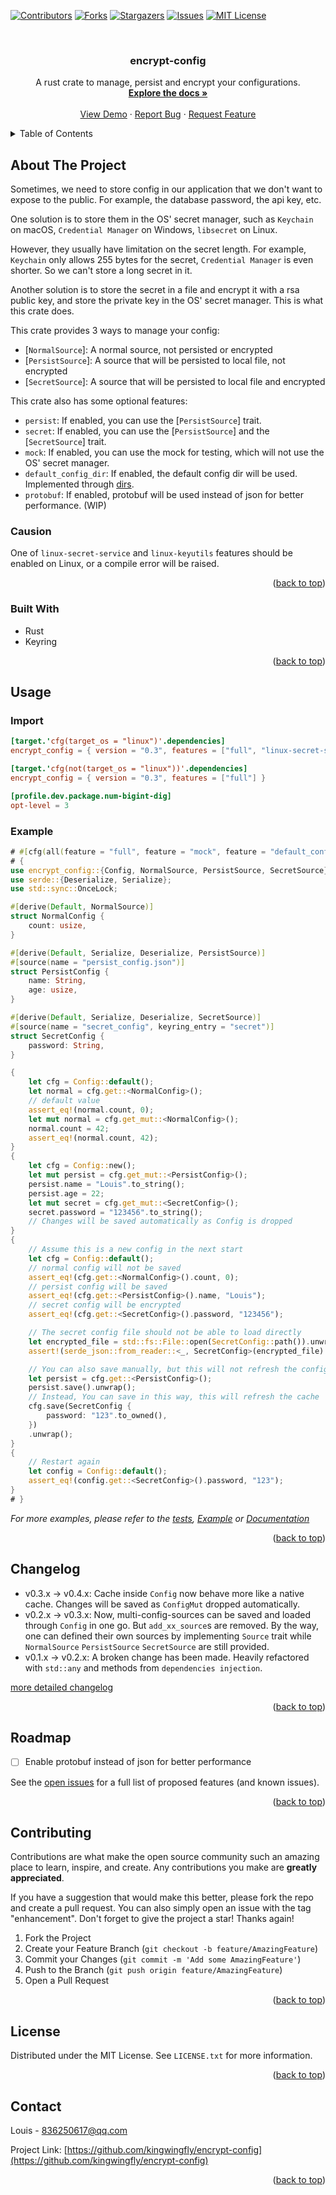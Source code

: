 <a name="readme-top"></a>

<!-- PROJECT SHIELDS -->
<!--
*** I'm using markdown "reference style" links for readability.
*** Reference links are enclosed in brackets [ ] instead of parentheses ( ).
*** See the bottom of this document for the declaration of the reference variables
*** for contributors-url, forks-url, etc. This is an optional, concise syntax you may use.
*** https://www.markdownguide.org/basic-syntax/#reference-style-links
-->
[![Contributors][contributors-shield]][contributors-url]
[![Forks][forks-shield]][forks-url]
[![Stargazers][stars-shield]][stars-url]
[![Issues][issues-shield]][issues-url]
[![MIT License][license-shield]][license-url]



<!-- PROJECT LOGO -->
<br />
<div align="center">
<h3 align="center">encrypt-config</h3>

  <p align="center">
    A rust crate to manage, persist and encrypt your configurations.
    <br />
    <a href="https://docs.rs/encrypt_config"><strong>Explore the docs »</strong></a>
    <br />
    <br />
    <a href="https://github.com/kingwingfly/encrypt-config">View Demo</a>
    ·
    <a href="https://github.com/kingwingfly/encrypt-config/issues">Report Bug</a>
    ·
    <a href="https://github.com/kingwingfly/encrypt-config/issues">Request Feature</a>
  </p>
</div>



<!-- TABLE OF CONTENTS -->
<details>
  <summary>Table of Contents</summary>
  <ol>
    <li>
      <a href="#about-the-project">About The Project</a>
      <ul>
        <li><a href="#built-with">Built With</a></li>
      </ul>
    </li>
    <li><a href="#usage">Usage</a></li>
    <li><a href="#changelog">Changelog</a></li>
    <li><a href="#roadmap">Roadmap</a></li>
    <li><a href="#contributing">Contributing</a></li>
    <li><a href="#license">License</a></li>
    <li><a href="#contact">Contact</a></li>
    <li><a href="#acknowledgments">Acknowledgments</a></li>
  </ol>
</details>



<!-- ABOUT THE PROJECT -->
## About The Project

Sometimes, we need to store config in our application that we don't want to expose to the public. For example, the database password, the api key, etc.

One solution is to store them in the OS' secret manager, such as `Keychain` on macOS, `Credential Manager` on Windows, `libsecret` on Linux.

However, they usually have limitation on the secret length. For example, `Keychain` only allows 255 bytes for the secret, `Credential Manager` is even shorter. So we can't store a long secret in it.

Another solution is to store the secret in a file and encrypt it with a rsa public key, and store the private key in the OS' secret manager. This is what this crate does.

This crate provides 3 ways to manage your config:
- [`NormalSource`]: A normal source, not persisted or encrypted
- [`PersistSource`]: A source that will be persisted to local file, not encrypted
- [`SecretSource`]: A source that will be persisted to local file and encrypted

This crate also has some optional features:
- `persist`: If enabled, you can use the [`PersistSource`] trait.
- `secret`: If enabled, you can use the [`PersistSource`] and the [`SecretSource`] trait.
- `mock`: If enabled, you can use the mock for testing, which will not use the OS' secret manager.
- `default_config_dir`: If enabled, the default config dir will be used. Implemented through [dirs](https://crates.io/crates/dirs).
- `protobuf`: If enabled, protobuf will be used instead of json for better performance. (WIP)

### Causion

One of `linux-secret-service` and `linux-keyutils` features should be enabled on Linux, or a compile error will be raised.


<p align="right">(<a href="#readme-top">back to top</a>)</p>



### Built With

* Rust
* Keyring

<p align="right">(<a href="#readme-top">back to top</a>)</p>



<!-- USAGE EXAMPLES -->
## Usage
### Import
```toml
[target.'cfg(target_os = "linux")'.dependencies]
encrypt_config = { version = "0.3", features = ["full", "linux-secret-service"] }

[target.'cfg(not(target_os = "linux"))'.dependencies]
encrypt_config = { version = "0.3", features = ["full"] }

[profile.dev.package.num-bigint-dig]
opt-level = 3
```
### Example
```rust no_run
# #[cfg(all(feature = "full", feature = "mock", feature = "default_config_dir"))]
# {
use encrypt_config::{Config, NormalSource, PersistSource, SecretSource};
use serde::{Deserialize, Serialize};
use std::sync::OnceLock;

#[derive(Default, NormalSource)]
struct NormalConfig {
    count: usize,
}

#[derive(Default, Serialize, Deserialize, PersistSource)]
#[source(name = "persist_config.json")]
struct PersistConfig {
    name: String,
    age: usize,
}

#[derive(Default, Serialize, Deserialize, SecretSource)]
#[source(name = "secret_config", keyring_entry = "secret")]
struct SecretConfig {
    password: String,
}

{
    let cfg = Config::default();
    let normal = cfg.get::<NormalConfig>();
    // default value
    assert_eq!(normal.count, 0);
    let mut normal = cfg.get_mut::<NormalConfig>();
    normal.count = 42;
    assert_eq!(normal.count, 42);
}
{
    let cfg = Config::new();
    let mut persist = cfg.get_mut::<PersistConfig>();
    persist.name = "Louis".to_string();
    persist.age = 22;
    let mut secret = cfg.get_mut::<SecretConfig>();
    secret.password = "123456".to_string();
    // Changes will be saved automatically as Config is dropped
}
{
    // Assume this is a new config in the next start
    let cfg = Config::default();
    // normal config will not be saved
    assert_eq!(cfg.get::<NormalConfig>().count, 0);
    // persist config will be saved
    assert_eq!(cfg.get::<PersistConfig>().name, "Louis");
    // secret config will be encrypted
    assert_eq!(cfg.get::<SecretConfig>().password, "123456");

    // The secret config file should not be able to load directly
    let encrypted_file = std::fs::File::open(SecretConfig::path()).unwrap();
    assert!(serde_json::from_reader::<_, SecretConfig>(encrypted_file).is_err());

    // You can also save manually, but this will not refresh the config cache
    let persist = cfg.get::<PersistConfig>();
    persist.save().unwrap();
    // Instead, You can save in this way, this will refresh the cache
    cfg.save(SecretConfig {
        password: "123".to_owned(),
    })
    .unwrap();
}
{
    // Restart again
    let config = Config::default();
    assert_eq!(config.get::<SecretConfig>().password, "123");
}
# }
```

_For more examples, please refer to the [tests](https://github.com/kingwingfly/encrypt-config/tree/dev/tests), [Example](https://github.com/kingwingfly/encrypt-config/blob/dev/examples/example.rs) or [Documentation](https://docs.rs/encrypt_config)_

<p align="right">(<a href="#readme-top">back to top</a>)</p>


<!-- CHANGELOG -->
## Changelog

- v0.3.x -> v0.4.x: Cache inside `Config` now behave more like a native cache. Changes will be saved as `ConfigMut` dropped automatically.
- v0.2.x -> v0.3.x: Now, multi-config-sources can be saved and loaded through `Config` in one go. But `add_xx_source`s are removed. By the way, one can defined their own sources by implementing `Source` trait while `NormalSource` `PersistSource` `SecretSource` are still provided.
- v0.1.x -> v0.2.x: A broken change has been made. Heavily refactored with `std::any` and methods from `dependencies injection`.

[more detailed changelog](https://github.com/kingwingfly/encrypt-config/blob/dev/CHANGELOG.md)

<p align="right">(<a href="#readme-top">back to top</a>)</p>


<!-- ROADMAP -->
## Roadmap

- [ ] Enable protobuf instead of json for better performance

See the [open issues](https://github.com/kingwingfly/encrypt-config/issues) for a full list of proposed features (and known issues).

<p align="right">(<a href="#readme-top">back to top</a>)</p>



<!-- CONTRIBUTING -->
## Contributing

Contributions are what make the open source community such an amazing place to learn, inspire, and create. Any contributions you make are **greatly appreciated**.

If you have a suggestion that would make this better, please fork the repo and create a pull request. You can also simply open an issue with the tag "enhancement".
Don't forget to give the project a star! Thanks again!

1. Fork the Project
2. Create your Feature Branch (`git checkout -b feature/AmazingFeature`)
3. Commit your Changes (`git commit -m 'Add some AmazingFeature'`)
4. Push to the Branch (`git push origin feature/AmazingFeature`)
5. Open a Pull Request

<p align="right">(<a href="#readme-top">back to top</a>)</p>



<!-- LICENSE -->
## License

Distributed under the MIT License. See `LICENSE.txt` for more information.

<p align="right">(<a href="#readme-top">back to top</a>)</p>



<!-- CONTACT -->
## Contact

Louis - 836250617@qq.com

Project Link: [https://github.com/kingwingfly/encrypt-config](https://github.com/kingwingfly/encrypt-config)

<p align="right">(<a href="#readme-top">back to top</a>)</p>




<!-- MARKDOWN LINKS & IMAGES -->
<!-- https://www.markdownguide.org/basic-syntax/#reference-style-links -->
[contributors-shield]: https://img.shields.io/github/contributors/kingwingfly/encrypt-config.svg?style=for-the-badge
[contributors-url]: https://github.com/kingwingfly/encrypt-config/graphs/contributors
[forks-shield]: https://img.shields.io/github/forks/kingwingfly/encrypt-config.svg?style=for-the-badge
[forks-url]: https://github.com/kingwingfly/encrypt-config/network/members
[stars-shield]: https://img.shields.io/github/stars/kingwingfly/encrypt-config.svg?style=for-the-badge
[stars-url]: https://github.com/kingwingfly/encrypt-config/stargazers
[issues-shield]: https://img.shields.io/github/issues/kingwingfly/encrypt-config.svg?style=for-the-badge
[issues-url]: https://github.com/kingwingfly/encrypt-config/issues
[license-shield]: https://img.shields.io/github/license/kingwingfly/encrypt-config.svg?style=for-the-badge
[license-url]: https://github.com/kingwingfly/encrypt-config/blob/master/LICENSE.txt
[linkedin-shield]: https://img.shields.io/badge/-LinkedIn-black.svg?style=for-the-badge&logo=linkedin&colorB=555
[product-screenshot]: images/screenshot.png
